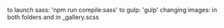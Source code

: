 to launch sass: 'npm run compile:sass'
to gulp: 'gulp'
changing images: in both folders and in _gallery.scss